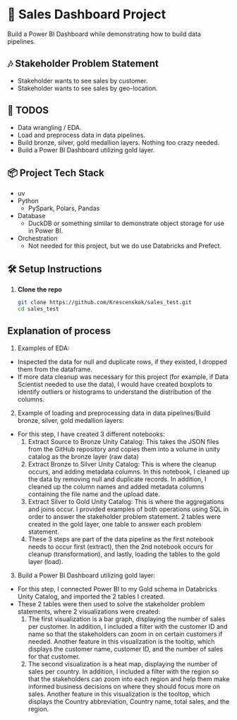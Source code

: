 # 🧾 Sales Dashboard Project

Build a Power BI Dashboard while demonstrating how to build data pipelines.

## 🎶 Stakeholder Problem Statement
- Stakeholder wants to see sales by customer.
- Stakeholder wants to see sales by geo-location.

## 🚀 TODOS

- Data wrangling / EDA.
- Load and preprocess data in data pipelines.
- Build bronze, silver, gold medallion layers. Nothing too crazy needed.
- Build a Power BI Dashboard utilizing gold layer.

## 📦 Project Tech Stack
- uv
- Python
    - PySpark, Polars, Pandas
- Database
    - DuckDB or something similar to demonstrate object storage for use in Power BI.
- Orchestration
    - Not needed for this project, but we do use Databricks and Prefect.


## 🛠️ Setup Instructions

1. **Clone the repo**
   ```bash
   git clone https://github.com/Krescenskok/sales_test.git
   cd sales_test
   ```


## Explanation of process
1. Examples of EDA:
- Inspected the data for null and duplicate rows, if they existed, I dropped them from the dataframe.
- If more data cleanup was necessary for this project (for example, if Data Scientist needed to use the data), I would have created boxplots to identify outliers or histograms to understand the distribution of the columns.

2. Example of loading and preprocessing data in data pipelines/Build bronze, silver, gold medallion layers:
- For this step, I have created 3 different notebooks:
     1. Extract Source to Bronze Unity Catalog: This takes the JSON files from the GitHub repository and copies them into a volume in unity catalog as the bronze layer (raw data)
     2. Extract Bronze to Silver Unity Catalog: This is where the cleanup occurs, and adding metadata columns. In this notebook, I cleaned up the data by removing null and duplicate records. In addition, I cleaned up the column names and added metadata columns containing the file name and the upload date.
     3. Extract Silver to Gold Unity Catalog: This is where the aggregations and joins occur. I provided examples of both operations using SQL in order to answer the stakeholder problem statement. 2 tables were created in the gold layer, one table to answer each problem statement.
     4. These 3 steps are part of the data pipeline as the first notebook needs to occur first (extract), then the 2nd notebook occurs for cleanup (transformation), and lastly, loading the tables to the gold layer (load).
 
3. Build a Power BI Dashboard utilizing gold layer:
- For this step, I connected Power BI to my Gold schema in Databricks Unity Catalog, and imported the 2 tables I created.
- These 2 tables were then used to solve the stakeholder problem statements, where 2 visualizations were created:
    1. The first visualization is a bar graph, displaying the number of sales per customer. In addition, I included a filter with the customer ID and name so that the stakeholders can zoom in on certain customers if needed. Another feature in this visualization is the tooltip, which displays the customer name, customer ID, and the number of sales for that customer.
    3. The second visualization is a heat map, displaying the number of sales per country. In addition, I included a filter with the region so that the stakeholders can zoom into each region and help them make informed business decisions on where they should focus more on sales. Another feature in this visualization is the tooltop, which displays the Country abbreviation, Country name, total sales, and the region.
